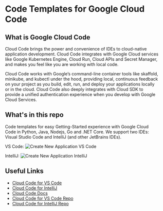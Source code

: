 # Code Templates for Google Cloud Code

## What is Google Cloud Code

Cloud Code brings the power and convenience of IDEs to cloud-native application development. Cloud Code integrates with Google Cloud services like Google Kubernetes Engine, Cloud Run, Cloud APIs and Secret Manager, and makes you feel like you are working with local code.

Cloud Code works with Google’s command-line container tools like skaffold, minikube, and kubectl under the hood, providing local, continuous feedback on your project as you build, edit, run, and deploy your applications locally or in the cloud. Cloud Code also deeply integrates with Cloud SDK to provide a unified authentication experience when you develop with Google Cloud Services.

## What's in this repo

Code templates for easy Getting-Started experience with Google Cloud Code in Python, Java, Nodejs, Go and .NET Core.
We support two IDEs: Visual Studio Code and IntelliJ (and other JetBrains IDEs).

VS Code:
![Create New Application VS Code](https://cloud.google.com/code/docs/vscode/images/create-new-app.gif)

IntelliJ:
![Create New Application IntelliJ](https://cloud.google.com/code/docs/intellij/images/intellij-quickstart-runthrough.gif)


## Useful Links

- [Cloud Code for VS Code](https://marketplace.visualstudio.com/items?itemName=GoogleCloudTools.cloudcode)
- [Cloud Code for IntelliJ](https://plugins.jetbrains.com/plugin/8079-cloud-code)
- [Cloud Code Docs](https://cloud.google.com/code/docs/)
- [Cloud Code for VS Code Repo](https://github.com/GoogleCloudPlatform/cloud-code-vscode)
- [Cloud Code for IntelliJ Repo](https://github.com/GoogleCloudPlatform/cloud-code-intellij)
